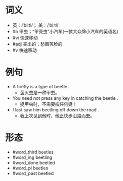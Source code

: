 # 词义
- 英：/ˈbiːtl/； 美：/ˈbiːtl/
- #n 甲虫；“甲壳虫”小汽车(一款大众牌小汽车的英语名)
- #vi 快速移动
- #adj 突出的；愁眉苦脸的
- #v 快速移动
# 例句
- A firefly is a type of beetle .
	- 萤火虫是一种甲虫。
- You need not press any key in catching the beetle .
	- 捉甲虫时，不需要按任何键！
- I last saw him beetling off down the road .
	- 我上次见到他时，他正快步沿路而去。
# 形态
- #word_third beetles
- #word_ing beetling
- #word_done beetled
- #word_pl beetles
- #word_past beetled
